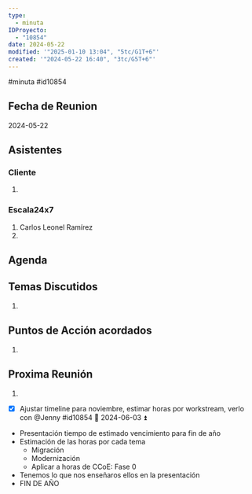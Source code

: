 ```yaml
---
type:
  - minuta
IDProyecto:
  - "10854"
date: 2024-05-22
modified: '"2025-01-10 13:04", "5tc/G1T+6"'
created: '"2024-05-22 16:40", "3tc/G5T+6"'
---
```



#minuta 
#id10854
## Fecha de Reunion
2024-05-22

## Asistentes

### Cliente
1. 
### Escala24x7
1. Carlos Leonel Ramírez
2. 

## Agenda

## Temas Discutidos
1. 

## Puntos de Acción acordados
1. 

## Proxima Reunión
1.  

- [x] Ajustar timeline para noviembre, estimar horas por workstream, verlo con @Jenny #id10854  📅 2024-06-03  ⏫
	
- Presentación tiempo de estimado vencimiento para fin de año
- Estimación de las horas por cada tema
	- Migración
	- Modernización
	- Aplicar a horas de CCoE: Fase 0
- Tenemos lo que nos enseñaros  ellos en la presentación
- FIN DE AÑO
